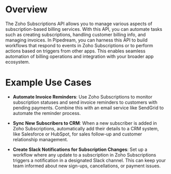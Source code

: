 # Overview

The Zoho Subscriptions API allows you to manage various aspects of subscription-based billing services. With this API, you can automate tasks such as creating subscriptions, handling customer billing info, and managing invoices. In Pipedream, you can harness this API to build workflows that respond to events in Zoho Subscriptions or to perform actions based on triggers from other apps. This enables seamless automation of billing operations and integration with your broader app ecosystem.

# Example Use Cases

- **Automate Invoice Reminders**: Use Zoho Subscriptions to monitor subscription statuses and send invoice reminders to customers with pending payments. Combine this with an email service like SendGrid to automate the reminder process.

- **Sync New Subscribers to CRM**: When a new subscriber is added in Zoho Subscriptions, automatically add their details to a CRM system, like Salesforce or HubSpot, for sales follow-up and customer relationship management.

- **Create Slack Notifications for Subscription Changes**: Set up a workflow where any update to a subscription in Zoho Subscriptions triggers a notification in a designated Slack channel. This can keep your team informed about new sign-ups, cancellations, or payment issues.

